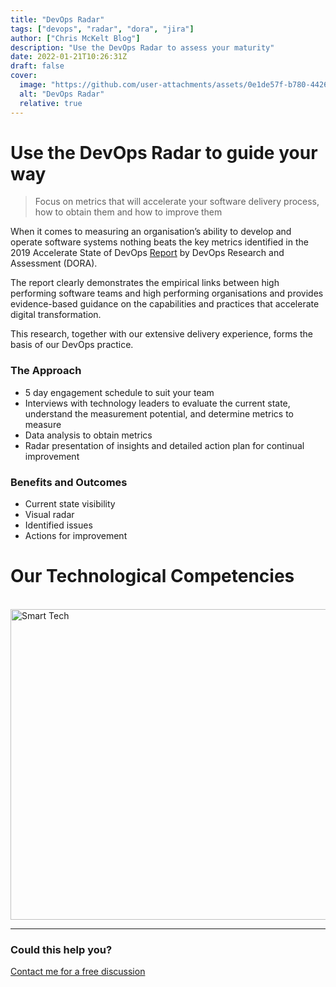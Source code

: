```yaml
---
title: "DevOps Radar"
tags: ["devops", "radar", "dora", "jira"]
author: ["Chris McKelt Blog"]
description: "Use the DevOps Radar to assess your maturity"
date: 2022-01-21T10:26:31Z
draft: false
cover:
  image: "https://github.com/user-attachments/assets/0e1de57f-b780-4426-8bdc-ba3b29c7aadd"
  alt: "DevOps Radar"
  relative: true
---
```


# Use the DevOps Radar to guide your way

> Focus on metrics that will accelerate your software delivery process, how to obtain them and how to improve them

When it comes to measuring an organisation’s ability to develop and operate software systems nothing beats the key metrics identified in the 2019 Accelerate State of DevOps [Report](https://services.google.com/fh/files/misc/state-of-devops-2019.pdf) by DevOps Research and Assessment (DORA).

The report clearly demonstrates the empirical links between high performing software teams and high performing organisations and provides evidence-based guidance on the capabilities and practices that accelerate digital transformation.

This research, together with our extensive delivery experience, forms the basis of our DevOps practice.

### The Approach

- 5 day engagement schedule to suit your team
- Interviews with technology leaders to evaluate the current state, understand the measurement potential, and determine metrics to measure
- Data analysis to obtain metrics
- Radar presentation of insights and detailed action plan for continual improvement

### Benefits and Outcomes

- Current state visibility
- Visual radar
- Identified issues
- Actions for improvement

# Our Technological Competencies

<br />
<img width="878" height="497" alt="Smart Tech" src="https://github.com/user-attachments/assets/0863a4fa-501b-46ff-8433-e7ee246ded48" />
<br />
<hr />

### Could this help you?

[Contact me for a free discussion](https://smarttechventures.au/contact/)
